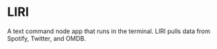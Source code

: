 # LIRI
A text command node app that runs in the terminal. LIRI pulls data from Spotify, Twitter, and OMDB.
